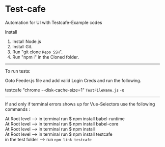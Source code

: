 # Test-cafe
Automation for UI with Testcafe-Example codes


Install 
1) Install Node.js
2) Install Git.
3) Run "git clone `Repo SSH`".
4) Run "npm i" in the Cloned folder.


--------------------------------------------------------------------------------------------

To run tests: 

Goto Feeder.js file and add valid Login Creds and run the following.

testcafe "chrome --disk-cache-size=1" `TestFileName.js` -e

---------------------------------------------------------------------------------------------
If and only if terminal errors shows up for Vue-Selectors use the following commands : 

At Root level --> in terminal run $ npm install babel-runtime\
At Root level --> in terminal run $ npm install babel-core\
At Root level --> in terminal run $ npm install\
At Root level --> in terminal run $ npm install testcafe\
in the test folder --> run `npm link testcafe`
